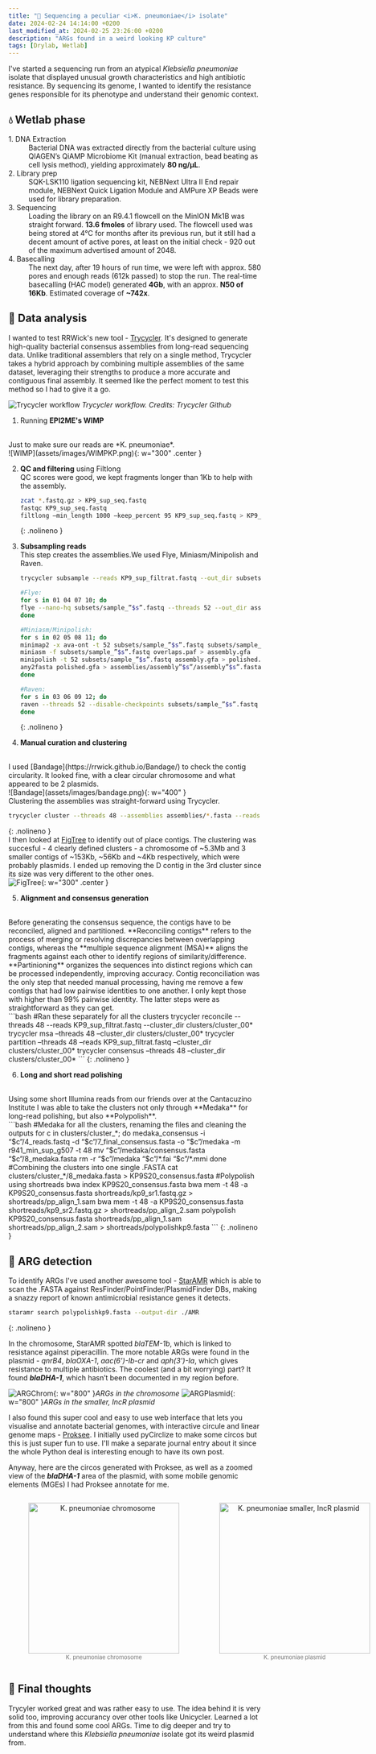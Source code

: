 ```yaml
---
title: "🧫 Sequencing a peculiar <i>K. pneumoniae</i> isolate"
date: 2024-02-24 14:14:00 +0200
last_modified_at: 2024-02-25 23:26:00 +0200
description: "ARGs found in a weird looking KP culture"
tags: [Drylab, Wetlab]
---
```



I've started a sequencing run from an atypical *Klebsiella pneumoniae* isolate that displayed unusual growth characteristics and high antibiotic resistance. By sequencing its genome, I wanted to identify the resistance genes responsible for its phenotype and understand their genomic context.

## 💧 Wetlab phase

<dl>
<dt>1. DNA Extraction</dt>
<dd>Bacterial DNA was extracted directly from the bacterial culture using QIAGEN’s QiAMP Microbiome Kit (manual extraction, bead beating as cell lysis method), yielding approximately <b>80 ng/µL</b>.</dd>

<dt>2. Library prep</dt>
<dd>SQK-LSK110 ligation sequencing kit, NEBNext Ultra II End repair module, NEBNext Quick Ligation Module and AMPure XP Beads were used for library preparation.</dd>

<dt>3. Sequencing</dt>
<dd>Loading the library on an R9.4.1 flowcell on the MinION Mk1B was straight forward. <b>13.6 fmoles</b> of library used. The flowcell used was being stored at 4°C for months after its previous run, but it still had a decent amount of active pores, at least on the initial check - 920 out of the maximum advertised amount of 2048.</dd>

<dt>4. Basecalling</dt>
<dd>The next day, after 19 hours of run time, we were left with approx. 580 pores and enough reads (612k passed) to stop the run. The real-time basecalling (HAC model) generated <b>4Gb</b>, with an approx. <b>N50 of 16Kb</b>. Estimated coverage of <b>~742x</b>.</dd>

</dl>

## 🧬 Data analysis

I wanted to test RRWick's new tool - [Trycycler](https://github.com/rrwick/Trycycler). It's designed to generate high-quality bacterial consensus assemblies from long-read sequencing data. Unlike traditional assemblers that rely on a single method, Trycycler takes a hybrid approach by combining multiple assemblies of the same dataset, leveraging their strengths to produce a more accurate and contiguous final assembly. It seemed like the perfect moment to test this method so I had to give it a go.

![Trycycler workflow](assets/images/trycyclerworkflow.png)
_Trycycler workflow. Credits: Trycycler Github_

1. Running **EPI2ME's WIMP**
<br>
Just to make sure our reads are *K. pneumoniae*.
<br>
![WIMP](assets/images/WIMPKP.png){: w="300" .center }

2. **QC and filtering** using Filtlong <br>
QC scores were good, we kept fragments longer than 1Kb to help with the assembly.

    ```bash
   zcat *.fastq.gz > KP9_sup_seq.fastq
   fastqc KP9_sup_seq.fastq
   filtlong –min_length 1000 –keep_percent 95 KP9_sup_seq.fastq > KP9_sup_filtrat.fastq
    ```
    {: .nolineno }

3. **Subsampling reads** <br>
This step creates the assemblies.We used Flye, Miniasm/Minipolish and Raven.

   ```bash
   trycycler subsample --reads KP9_sup_filtrat.fastq --out_dir subsets --genome_size 5.5m --threads 48

   #Flye:
   for s in 01 04 07 10; do
   flye --nano-hq subsets/sample_”$s”.fastq --threads 52 --out_dir assemblies/assembly”$s”
   done

   #Miniasm/Minipolish:
   for s in 02 05 08 11; do
   minimap2 -x ava-ont -t 52 subsets/sample_”$s”.fastq subsets/sample_”$s”.fastq > overlaps.paf
   miniasm -f subsets/sample_”$s”.fastq overlaps.paf > assembly.gfa
   minipolish -t 52 subsets/sample_”$s”.fastq assembly.gfa > polished.gfa
   any2fasta polished.gfa > assemblies/assembly”$s”/assembly”$s”.fasta
   done

   #Raven:
   for s in 03 06 09 12; do
   raven --threads 52 --disable-checkpoints subsets/sample_”$s”.fastq > assemblies/assembly”$s”/assembly”$s”.fasta
   done
   ```
   {: .nolineno }


4. **Manual curation and clustering**
<br>
I used [Bandage](https://rrwick.github.io/Bandage/) to check the contig circularity. It looked fine, with a clear circular chromosome and what appeared to be 2 plasmids. 
<br>
![Bandage](assets/images/bandage.png){: w="400" }
<br>
Clustering the assemblies was straight-forward using Trycycler.

   ```bash
   trycycler cluster --threads 48 --assemblies assemblies/*.fasta --reads KP9_sup_filtrat.fastq --out_dir cluster
   ```
   {: .nolineno }
<br>
I then looked at [FigTree](https://evomics.org/resources/software/molecular-evolution-software/figtree/) to identify out of place contigs. The clustering was succesful - 4 clearly defined clusters - a chromosome of ~5.3Mb and 3 smaller contigs of ~153Kb, ~56Kb and ~4Kb respectively, which were probably plasmids. I ended up removing the D contig in the 3rd cluster since its size was very different to the other ones.
<br>
![FigTree](assets/images/figtree.png){: w="300" .center }


5. **Alignment and consensus generation**
<br>
Before generating the consensus sequence, the contigs have to be reconciled, aligned and partitioned. **Reconciling contigs** refers to the process of merging or resolving discrepancies between overlapping contigs, whereas the **multiple sequence alignment (MSA)** aligns the fragments against each other to identify regions of similarity/difference. **Partinioning** organizes the sequences into distinct regions which can be processed independently, improving accuracy. Contig reconciliation was the only step that needed manual processing, having me remove a few contigs that had low pairwise identities to one another. I only kept those with higher than 99% pairwise identity. The latter steps were as straightforward as they can get.
<br>
   ```bash
   #Ran these separately for all the clusters
   trycycler reconcile --threads 48 --reads KP9_sup_filtrat.fastq --cluster_dir clusters/cluster_00*
   trycycler msa –threads 48 –cluster_dir clusters/cluster_00*
   trycycler partition –threads 48 –reads KP9_sup_filtrat.fastq –cluster_dir clusters/cluster_00*
   trycycler consensus –threads 48 –cluster_dir clusters/cluster_00*
   ```
   {: .nolineno }

6. **Long and short read polishing**
<br>
Using some short Illumina reads from our friends over at the Cantacuzino Institute I was able to take the clusters not only through **Medaka** for long-read polishing, but also **Polypolish**.
<br>
   ```bash
   #Medaka for all the clusters, renaming the files and cleaning the outputs
   for c in clusters/cluster_*; do
   medaka_consensus -i “$c”/4_reads.fastq -d “$c”/7_final_consensus.fasta -o “$c”/medaka -m r941_min_sup_g507 -t 48
   mv “$c”/medaka/consensus.fasta “$c”/8_medaka.fasta
   rm -r “$c”/medaka “$c”/*.fai “$c”/*.mmi
   done
   #Combining the clusters  into one single .FASTA
   cat clusters/cluster_*/8_medaka.fasta > KP9S20_consensus.fasta
   #Polypolish using shortreads
   bwa index KP9S20_consensus.fasta
   bwa mem -t 48 -a KP9S20_consensus.fasta shortreads/kp9_sr1.fastq.gz > shortreads/pp_align_1.sam
   bwa mem -t 48 -a KP9S20_consensus.fasta shortreads/kp9_sr2.fastq.gz > shortreads/pp_align_2.sam
   polypolish KP9S20_consensus.fasta shortreads/pp_align_1.sam shortreads/pp_align_2.sam > shortreads/polypolishkp9.fasta
   ```
   {: .nolineno }


## 🦠 ARG detection 

To identify ARGs I've used another awesome tool - [StarAMR](https://github.com/phac-nml/staramr) which is able to scan the .FASTA against ResFinder/PointFinder/PlasmidFinder DBs, making a snazzy report of known antimicrobial resistance genes it detects.

```bash
staramr search polypolishkp9.fasta --output-dir ./AMR
```
{: .nolineno }

In the chromosome, StarAMR spotted *blaTEM-1b*, which is linked to resistance against piperacillin. The more notable ARGs were found in the plasmid - *qnrB4*, *blaOXA-1*, *aac(6')-Ib-cr* and *aph(3')-Ia*, which gives resistance to multiple antibiotics. The coolest (and a bit worrying) part? It found ***blaDHA-1***, which hasn’t been documented in my region before.
<br>

![ARGChrom](assets/images/ARGchrom.png){: w="800" }_ARGs in the chromosome_
![ARGPlasmid](assets/images/ARGplasmid.png){: w="800" }_ARGs in the smaller, IncR plasmid_

I also found this super cool and easy to use web interface that lets you visualise and annotate bacterial genomes, with interactive circule and linear genome maps - [Proksee](https://proksee.ca/). I initially used pyCirclize to make some circos but this is just super fun to use. I'll make a separate journal entry about it since the whole Python deal is interesting enough to have its own post. 

Anyway, here are the circos generated with Proksee, as well as a zoomed view of the ***blaDHA-1*** area of the plasmid, with some mobile genomic elements (MGEs) I had Proksee annotate for me. 

<div style="display: flex; justify-content: space-between;">
   <figure style="text-align: center;">
      <img src="assets/images/prokseechrom.png" height="300" alt="K. pneumoniae chromosome">
      <figcaption style="font-size: 0.8em; opacity: 0.6;">K. pneumoniae chromosome</figcaption>
   </figure>
   <figure style="text-align: center;">
      <img src="assets/images/prokseeplasmid.png" height="300" alt="K. pneumoniae smaller, IncR plasmid">
      <figcaption style="font-size: 0.8em; opacity: 0.6;">K. pneumoniae plasmid</figcaption>
   </figure>
</div>


## 🤔 Final thoughts

Trycyler worked great and was rather easy to use. The idea behind it is very solid too, improving accurancy over other tools like Unicycler. Learned a lot from this and found some cool ARGs. Time to dig deeper and try to understand where this *Klebsiella pneumoniae* isolate got its weird plasmid from. 
